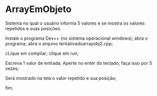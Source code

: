 # ArrayEmObjeto
Sistema no qual o usuário informa 5 valores e se mostra os valores repetidos e suas posiçôes.
 
Instale o programa Dev++ (no sistema operacional windows);
abra o programa;
abra o arquivo tentativadoarrayobj2.cpp;

cLique em compilar;
clique em run;

Escreva 1 valor de entrada;
Aperte no enter do teclado;
faça isso por 5 vezes;

Será mostrado na tela o valor repetido e sua posição;

fim;
